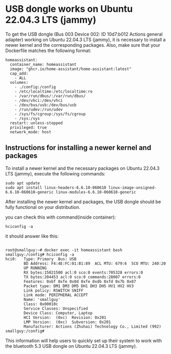 # USB dongle works on Ubuntu 22.04.3 LTS (jammy)

To get the USB dongle (Bus 003 Device 002: ID 10d7:b012 Actions general adapter) working on Ubuntu 22.04.3 LTS (jammy), it is necessary to install a newer kernel and the corresponding packages. Also, make sure that your Dockerfile matches the following format:

```
homeassistant:
  container_name: homeassistant
  image: "ghcr.io/home-assistant/home-assistant:latest"
  cap_add:
    - ALL
  volumes:
    - ./config:/config
    - /etc/localtime:/etc/localtime:ro
    - /var/run/dbus/:/var/run/dbus/
    - /dev/vhci:/dev/vhci
    - /dev/bus/usb:/dev/bus/usb
    - /run/udev:/run/udev
    - /sys/fs/cgroup:/sys/fs/cgroup
    - /sys:/sys
  restart: unless-stopped
  privileged: true
  network_mode: host
```
## Instructions for installing a newer kernel and packages

To install a newer kernel and the necessary packages on Ubuntu 22.04.3 LTS (jammy), execute the following commands:

```
sudo apt update
sudo apt install linux-headers-6.6.10-060610 linux-image-unsigned-6.6.10-060610-generic linux-modules-6.6.10-060610-generic
```

After installing the newer kernel and packages, the USB dongle should be fully functional on your distribution.

you can check this with command(inside container):

```
hciconfig -a
```

it should answer like this:

```

root@smallguy:~# docker exec -it homeassistant bash
smallguy:/config# hciconfig -a
hci0:   Type: Primary  Bus: USB
        BD Address: F4:4E:FC:01:B1:89  ACL MTU: 679:6  SCO MTU: 240:20
        UP RUNNING
        RX bytes:15021500 acl:0 sco:0 events:705328 errors:0
        TX bytes:204453 acl:0 sco:0 commands:28007 errors:0
        Features: 0xbf 0xfe 0x0d 0xfe 0xdb 0xfd 0x7b 0x87
        Packet type: DM1 DM3 DM5 DH1 DH3 DH5 HV1 HV2 HV3
        Link policy: RSWITCH SNIFF
        Link mode: PERIPHERAL ACCEPT
        Name: 'smallguy'
        Class: 0x00010c
        Service Classes: Unspecified
        Device Class: Computer, Laptop
        HCI Version:  (0xc)  Revision: 0x201
        LMP Version:  (0xc)  Subversion: 0x201
        Manufacturer: Actions (Zhuhai) Technology Co., Limited (992)
smallguy:/config#

```

This information will help users to quickly set up their system to work with the bluetooth 5.3 USB dongle on Ubuntu 22.04.3 LTS (jammy).
